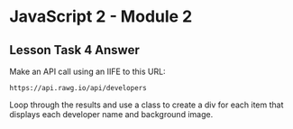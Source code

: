 # JavaScript 2 - Module 2

## Lesson Task 4 Answer

Make an API call using an IIFE to this URL:

```
https://api.rawg.io/api/developers
```

Loop through the results and use a class to create a div for each item that displays each developer name and background image.
